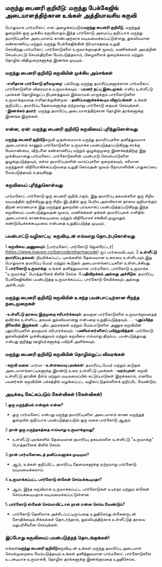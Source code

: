 ## மருந்து பைனரி குறியீடு: மருந்து பேக்கேஜிங் அடையாளத்திற்கான உங்கள் அத்தியாவசிய கருவி

பொதுவாக பார்மகோட் என அழைக்கப்படும்**மருந்து பைனரி குறியீடு**, மருந்துத் துறையில் ஒரு முக்கிய கருவியாகும்.இந்த பார்கோடு அமைப்பு குறிப்பாக மருந்து தயாரிப்புகளை அடையாளம் காண்பதற்காக வடிவமைக்கப்பட்டுள்ளது, துல்லியமான கண்காணிப்பு மற்றும் மருந்து பேக்கேஜிங்கின் நிர்வாகத்தை உறுதி செய்கிறது.பார்மகோட் பார்கோடுகளை உருவாக்குவதன் மூலம், வணிகங்கள் அவற்றின் செயல்பாட்டு செயல்திறனை மேம்படுத்தலாம், பிழைகளைக் குறைக்கலாம் மற்றும் தொழில் விதிமுறைகளுக்கு இணங்க முடியும்.

### மருந்து பைனரி குறியீடு கருவியின் முக்கிய அம்சங்கள்
-**எளிதான பார்கோடு தலைமுறை**: பல்வேறு மருந்து தயாரிப்புகளுக்கான பார்மகோட் பார்கோடுகளை விரைவாக உருவாக்கவும்.
-**பயனர் நட்பு இடைமுகம்**: எளிய உள்ளீட்டு புலங்கள் தொழில்நுட்ப நிபுணத்துவம் இல்லாமல் யாருக்கும் பார்கோடுகளை உருவாக்குவதை எளிதாக்குகின்றன.
-**தனிப்பயனாக்கக்கூடிய விருப்பங்கள்**: உங்கள் குறிப்பிட்ட தயாரிப்பு தேவைகளுக்கு ஏற்றவாறு பார்கோடு தையல் செய்யுங்கள்.
.
-**இணக்கம் தயார்**: மருந்து தயாரிப்பு அடையாளத்திற்கான தொழில் தரங்களுக்கு இணங்க இருங்கள்.

### என்ன, ஏன்: மருந்து பைனரி குறியீடு கருவியைப் புரிந்துகொள்வது

**மருந்து பைனரி குறியீடு**கருவி முதன்மையாக மருந்து தயாரிப்புகளை தனித்துவமாக அடையாளம் காணும் பார்கோடுகளை உருவாக்க பயன்படுத்தப்படுகிறது.சரக்கு மேலாண்மை, விற்பனை கண்காணிப்பு மற்றும் ஒழுங்குமுறை இணக்கத்திற்கு இது முக்கியமானது.பார்மகோட் பார்கோடுகளின் பயன்பாடு செயல்பாடுகளை ஒழுங்குபடுத்தவும், கள்ள தயாரிப்புகளின் வாய்ப்புகளை குறைக்கவும், சரியான மருந்துகள் விநியோகிக்கப்படுவதை உறுதி செய்வதன் மூலம் நோயாளியின் பாதுகாப்பை மேம்படுத்தவும் உதவுகிறது.

### கருவியைப் புரிந்துகொள்வது

பார்மகோட் பார்கோடு ஒரு பைனரி குறியீடாகும், இது தயாரிப்பு தகவல்களை ஒரு சிறிய வடிவத்தில் குறிக்கிறது.ஒரு சிறிய இடத்தில் ஒரு பெரிய அளவிலான தரவை குறியாக்கும் திறன் காரணமாக இது மருந்துத் துறையில் பரவலாகப் பயன்படுத்தப்படுகிறது.இந்த கருவியைப் பயன்படுத்துவதன் மூலம், வணிகங்கள் தங்கள் தயாரிப்புகள் எளிதில் அடையாளம் காணக்கூடியவை மற்றும் விநியோகச் சங்கிலி முழுவதும் கண்டுபிடிக்கக்கூடியவை என்பதை உறுதிப்படுத்த முடியும்.

### பயன்பாட்டு வழிகாட்டி: கருவியுடன் எவ்வாறு தொடர்புகொள்வது

1.**கருவியை அணுகவும்**: [பார்மகோட் பார்கோடு ஜெனரேட்டர்] (https://www.inayam.co/barcode/pharmacode) ஐப் பார்வையிடவும்.
2.**உள்ளீட்டு தயாரிப்பு தகவல்**: நியமிக்கப்பட்ட புலங்களில் தேவையான உரையை உள்ளிடவும்.இது பொதுவாக தயாரிப்பு பெயர் மற்றும் கூடுதல் அடையாளங்காட்டிகளை உள்ளடக்கியது.
3.**பார்கோடு உருவாக்கு**: உங்கள் தனித்துவமான பார்மகோட் பார்கோடு உருவாக்க "உருவாக்கு" பொத்தானைக் கிளிக் செய்க.
4.**பதிவிறக்கம் அல்லது அச்சிடுக**: தயாரிப்பு பேக்கேஜிங்கில் பயன்படுத்த உருவாக்கப்பட்ட பார்கோடு சேமிக்கவும் அல்லது அச்சிடவும்.

### மருந்து பைனரி குறியீடு கருவியின் உகந்த பயன்பாட்டிற்கான சிறந்த நடைமுறைகள்

-**உள்ளீட்டு தரவை இருமுறை சரிபார்க்கவும்**: தவறான பார்கோடுகளை உருவாக்குவதைத் தவிர்க்க உள்ளிட்ட தகவல் துல்லியமானது என்பதை உறுதிப்படுத்தவும்.
.
.
-**புதுப்பித்த நிலையில் இருங்கள்**: புதிய அம்சங்கள் மற்றும் மேம்பாடுகளை அணுக கருவியின் புதுப்பிப்புகளை தவறாமல் சரிபார்க்கவும்.
-**பணியாளர்களைப் பயிற்றுவித்தல்**: பார்கோடு துல்லியத்தின் முக்கியத்துவம் மற்றும் கருவியை எவ்வாறு திறம்பட பயன்படுத்துவது என்பது குறித்து ஊழியர்களுக்கு பயிற்சி அளிக்கவும்.

### மருந்து பைனரி குறியீடு கருவியின் தொழில்நுட்ப விவரங்கள்

-**கருவி வகை**: பார்மா
-**உள்ளமைவு புலங்கள்**: தயாரிப்பு பெயர் மற்றும் கூடுதல் அடையாளங்காட்டிகளுக்கு இரண்டு உரை உள்ளீட்டு புலங்கள்.
-**வரம்புகள்**: கருவி உள்ளீட்டு தரவின் நீளம் மற்றும் வடிவமைப்பில் கட்டுப்பாடுகள் இருக்கலாம், எனவே பயனர்கள் கருவியின் பக்கத்தில் வழங்கப்பட்ட வழிகாட்டுதல்களைக் குறிப்பிட வேண்டும்.

### அடிக்கடி கேட்கப்படும் கேள்விகள் (கேள்விகள்)

1.**ஒரு மருந்தியல் என்றால் என்ன?**
- ஒரு பார்மகோட் என்பது மருந்து தயாரிப்புகளை அடையாளம் காண மருந்துத் துறையில் குறிப்பாக பயன்படுத்தப்படும் ஒரு வகை பார்கோடு ஆகும்.

2.**நான் ஒரு மருந்தகத்தை எவ்வாறு உருவாக்குவது?**
- உள்ளீட்டு புலங்களில் தேவையான தயாரிப்பு தகவல்களை உள்ளிட்டு "உருவாக்கு" பொத்தானைக் கிளிக் செய்க.

3.**நான் பார்மகோடைத் தனிப்பயனாக்க முடியுமா?**
- ஆம், உங்கள் குறிப்பிட்ட தயாரிப்பு தேவைகளுக்கு ஏற்றவாறு பார்கோடு வடிவமைக்கலாம்.

4.**உருவாக்கப்பட்ட பார்கோடு ஸ்கேன் செய்யக்கூடியதா?**
- ஆம், இந்த கருவியால் உருவாக்கப்பட்ட பார்கோடுகள் உயர்தர மற்றும் ஸ்கேன் செய்யக்கூடியதாக வடிவமைக்கப்பட்டுள்ளன.

5.**பார்கோடு ஸ்கேன் செய்யாவிட்டால் நான் என்ன செய்ய வேண்டும்?**
- பார்கோடு தெளிவாக அச்சிடப்பட்டிருப்பதை உறுதிசெய்து ஸ்கேனருடன் சோதிக்கவும்.சிக்கல்கள் தொடர்ந்தால், துல்லியத்திற்காக உள்ளீட்டுத் தரவை மறுபரிசீலனை செய்யுங்கள்.

### இப்போது கருவியைப் பயன்படுத்தத் தொடங்குங்கள்!

எங்கள்**மருந்து பைனரி குறியீடு**கருவியுடன் உங்கள் மருந்து தயாரிப்பு அடையாள செயல்முறையை மேம்படுத்தவும்.உங்கள் தனித்துவமான பார்மகோட் பார்கோடுகளை உடனடியாக உருவாக்கி, தொழில் தரங்களுக்கு இணங்குவதை உறுதிசெய்க..